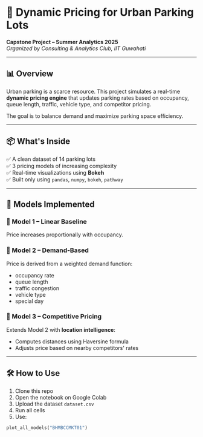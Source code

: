 # 🚗 Dynamic Pricing for Urban Parking Lots

**Capstone Project – Summer Analytics 2025**  
*Organized by Consulting & Analytics Club, IIT Guwahati*

---

## 📊 Overview

Urban parking is a scarce resource. This project simulates a real-time **dynamic pricing engine** that updates parking rates based on occupancy, queue length, traffic, vehicle type, and competitor pricing.

The goal is to balance demand and maximize parking space efficiency.

---

## 📦 What's Inside

✅ A clean dataset of 14 parking lots  
✅ 3 pricing models of increasing complexity  
✅ Real-time visualizations using **Bokeh**  
✅ Built only using `pandas`, `numpy`, `bokeh`, `pathway`

---

## 🧠 Models Implemented

### 🔹 Model 1 – Linear Baseline
Price increases proportionally with occupancy.

### 🔹 Model 2 – Demand-Based
Price is derived from a weighted demand function:
- occupancy rate
- queue length
- traffic congestion
- vehicle type
- special day

### 🔹 Model 3 – Competitive Pricing
Extends Model 2 with **location intelligence**:
- Computes distances using Haversine formula
- Adjusts price based on nearby competitors' rates

---

## 🛠️ How to Use

1. Clone this repo  
2. Open the notebook on Google Colab  
3. Upload the dataset `dataset.csv`  
4. Run all cells  
5. Use:
```python
plot_all_models("BHMBCCMKT01")
